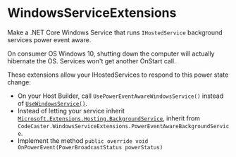 ﻿# WindowsServiceExtensions
Make a .NET Core Windows Service that runs `IHostedService` background services power event aware.

On consumer OS Windows 10, shutting down the computer will actually hibernate the OS. Services won't get another OnStart call.

These extensions allow your IHostedServices to respond to this power state change:

* On your Host Builder, call `UsePowerEventAwareWindowsService()` instead of [`UseWindowsService()`](https://docs.microsoft.com/en-us/dotnet/api/microsoft.extensions.hosting.windowsservicelifetimehostbuilderextensions.usewindowsservice?view=dotnet-plat-ext-3.1).
* Instead of letting your service inherit [`Microsoft.Extensions.Hosting.BackgroundService`](https://docs.microsoft.com/en-us/dotnet/api/microsoft.extensions.hosting.backgroundservice?view=dotnet-plat-ext-5.0), inherit from `CodeCaster.WindowsServiceExtensions.PowerEventAwareBackgroundService`.
* Implement the method `public override void OnPowerEvent(PowerBroadcastStatus powerStatus)`
